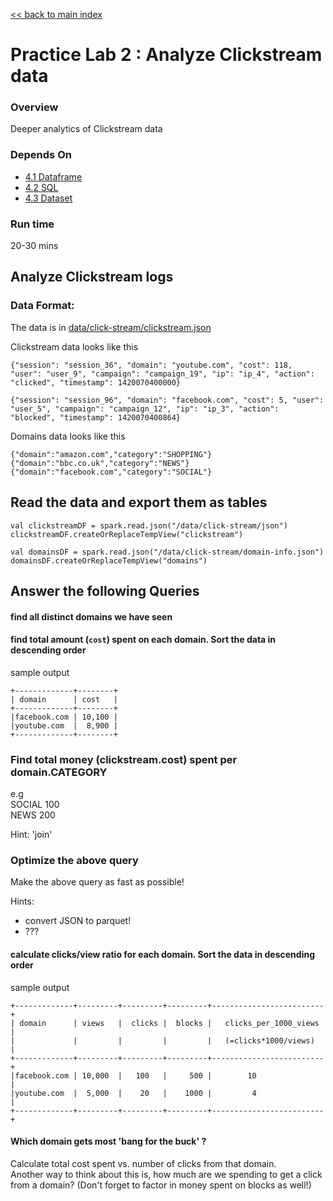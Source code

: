 <link rel='stylesheet' href='../assets/css/main.css'/>

[<< back to main index](../README.md)

# Practice Lab 2 : Analyze Clickstream data


### Overview
Deeper analytics of Clickstream data

### Depends On
- [4.1 Dataframe](../04-dataframe/4.1-dataframe-scala.md)
- [4.2 SQL](../04-dataframe/4.2-sql-scala.md)
- [4.3 Dataset](../04-dataframe/4.3-dataset-scala.md)

### Run time
20-30 mins

## Analyze Clickstream logs

### Data Format:

The data is in [data/click-stream/clickstream.json](/data/click-stream/clickstream.json)

Clickstream data looks like this
```
{"session": "session_36", "domain": "youtube.com", "cost": 118, "user": "user_9", "campaign": "campaign_19", "ip": "ip_4", "action": "clicked", "timestamp": 1420070400000}

{"session": "session_96", "domain": "facebook.com", "cost": 5, "user": "user_5", "campaign": "campaign_12", "ip": "ip_3", "action": "blocked", "timestamp": 1420070400864}
```


Domains data looks like this
```
{"domain":"amazon.com","category":"SHOPPING"}
{"domain":"bbc.co.uk","category":"NEWS"}
{"domain":"facebook.com","category":"SOCIAL"}
```

## Read the data and export them as tables
```
val clickstreamDF = spark.read.json("/data/click-stream/json")
clickstreamDF.createOrReplaceTempView("clickstream")

val domainsDF = spark.read.json("/data/click-stream/domain-info.json")
domainsDF.createOrReplaceTempView("domains")

```

## Answer the following Queries

#### find all distinct domains we have seen

#### find total amount (`cost`) spent on each domain.  Sort the data in descending order
sample output
```console
+-------------+--------+
| domain      | cost   |
+-------------+--------+
|facebook.com | 10,100 |
|youtube.com  |  8,900 |
+-------------+--------+
```


### Find total money (clickstream.cost) spent per domain.CATEGORY
e.g  
    SOCIAL  100  
    NEWS    200  

Hint: 'join'


### Optimize the above query
Make the above query as fast as possible!  

Hints:   
- convert JSON to parquet!
- ???

#### calculate clicks/view ratio for each domain.  Sort the data in descending order
sample output
```console
+-------------+---------+---------+---------+-------------------------+
| domain      | views   |  clicks |  blocks |   clicks_per_1000_views |
|             |         |         |         |   (=clicks*1000/views)  |
+-------------+---------+---------+---------+-------------------------+
|facebook.com | 10,000  |   100   |     500 |        10               |
|youtube.com  |  5,000  |    20   |    1000 |         4               |
+-------------+---------+---------+---------+-------------------------+
```

#### Which domain gets most 'bang for the buck' ?
Calculate total cost spent vs. number of clicks from that domain.  
Another way to think about this is, how much are we spending to get a click from a domain?  (Don't forget to factor in money spent on blocks as well!)
